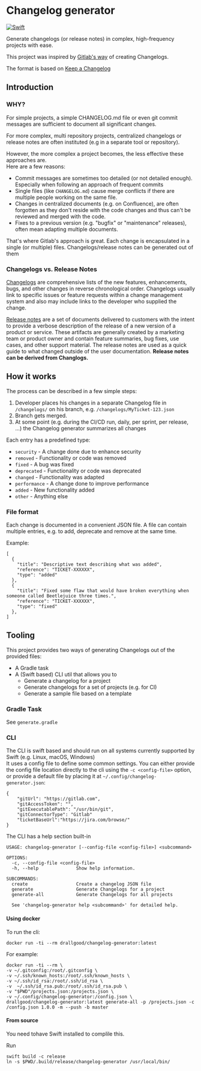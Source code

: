 # Changelog generator
[![Swift](https://github.com/drallgood/changelog-generator/actions/workflows/build.yml/badge.svg)](https://github.com/drallgood/changelog-generator/actions/workflows/build.yml)

Generate changelogs (or release notes) in complex, high-frequency projects with ease. 

This project was inspired by [Gitlab's way](https://about.gitlab.com/blog/2018/07/03/solving-gitlabs-changelog-conflict-crisis/) of creating Changelogs.

The format is based on [Keep a Changelog](https://keepachangelog.com/en/1.0.0/) 

## Introduction
### WHY?

For simple projects, a simple CHANGELOG.md file or even git commit messages are sufficient to document all significant changes.   

For more complex, multi repository projects, centralized changelogs or release notes are often instituted (e.g in a separate tool or repository). 

However, the more complex a project becomes, the less effective these approaches are.  
Here are a few reasons:

- Commit messages are sometimes too detailed (or not detailed enough). Especially when following an approach of frequent commits
- Single files (like `CHANGELOG.md`) cause merge conflicts if there are multiple people working on the same file.
- Changes in centralized documents (e.g. on Confluence), are often forgotten as they don't reside with the code changes and thus can't be reviewed and merged with the code.
- Fixes to a previous version (e.g. "bugfix" or "maintenance" releases), often mean adapting multiple documents.

That's where Gitlab's approach is great. Each change is encapsulated in a single (or multiple) files. Changelogs/release notes can be generated out of them

### Changelogs vs. Release Notes

[Changelogs](https://en.wikipedia.org/wiki/Changelog) are comprehensive lists of the new features, enhancements, bugs, and other changes in reverse chronological order. Changelogs usually link to specific issues or feature requests within a change management system and also may include links to the developer who supplied the change.

[Release notes](https://en.wikipedia.org/wiki/Release_notes) are a set of documents delivered to customers with the intent to provide a verbose description of the release of a new version of a product or service. These artifacts are generally created by a marketing team or product owner and contain feature summaries, bug fixes, use cases, and other support material. The release notes are used as a quick guide to what changed outside of the user documentation.
**Release notes can be derived from Changlogs.**

## How it works

The process can be described in a few simple steps:

1) Developer places his changes in a separate Changelog file in `/changelogs/` on his branch, e.g. `/changelogs/MyTicket-123.json`
2) Branch gets merged.
3) At some point (e.g. during the CI/CD run, daily, per sprint, per release, ...) the Changelog generator summarizes all changes

Each entry has a predefined type: 
- `security` - A change done due to enhance security 
- `removed` - Functionality or code was removed
- `fixed` - A bug was fixed
- `deprecated` - Functionality or code was deprecated
- `changed` - Functionality was adapted
- `performance` - A change done to improve performance
- `added` - New functionality added
- `other` - Anything else

### File format
Each change is documented in a convenient JSON file.
A file can contain multiple entries, e.g. to add, deprecate and remove at the same time.

Example:

```
[
  {
    "title": "Descriptive text describing what was added",
    "reference": "TICKET-XXXXXX",
    "type": "added"
  }, 
  {
    "title": "Fixed some flaw that would have broken everything when someone called Beetlejuice three times.",
    "reference": "TICKET-XXXXXX",
    "type": "fixed"
  },
]
```

## Tooling
This project provides two ways of generating Changelogs out of the provided files:
- A Gradle task
- A (Swift based) CLI util that allows you to 
	- Generate a changelog for a project
	- Generate changelogs for a set of projects (e.g. for CI)
	- Generate a sample file based on a template

### Gradle Task
See `generate.gradle`

### CLI
The CLI is swift based and should run on all systems currently supported by Swift (e.g. Linux, macOS, Windows)  
It uses a config file to define some common settings. You can either provide the config file location directly to the cli using the `-c <config-file>` option, or provide a default file by placing it at `~/.config/changelog-generator.json`:

```
{
    "gitUrl": "https://gitlab.com",
    "gitAccessToken": "",
    "gitExecutablePath": "/usr/bin/git",
    "gitConnectorType": "Gitlab"
    "ticketBaseUrl":"https://jira.com/browse/"
}
```

The CLI has a help section built-in
```
USAGE: changelog-generator [--config-file <config-file>] <subcommand>

OPTIONS:
  -c, --config-file <config-file>
  -h, --help              Show help information.

SUBCOMMANDS:
  create                  Create a changelog JSON file
  generate                Generate Changelogs for a project
  generate-all            Generate Changelogs for all projects

  See 'changelog-generator help <subcommand>' for detailed help.
 ```

#### Using docker
 
To run the cli:
```
docker run -ti --rm drallgood/changelog-generator:latest
```

For example:
```
docker run -ti --rm \
-v ~/.gitconfig:/root/.gitconfig \
-v ~/.ssh/known_hosts:/root/.ssh/known_hosts \
-v ~/.ssh/id_rsa:/root/.ssh/id_rsa \
-v  ~/.ssh/id_rsa.pub:/root/.ssh/id_rsa.pub \
-v "$PWD"/projects.json:/projects.json \
-v ~/.config/changelog-generator:/config.json \
drallgood/changelog-generator:latest generate-all -p /projects.json -c /config.json 1.0.0 -m --push -b master
```

#### From source

You need tohave Swift installed to complile this.

Run
```
swift build -c release
ln -s $PWD/.build/release/changelog-generator /usr/local/bin/
```
